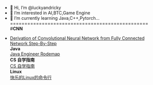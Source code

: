 - 👋 Hi, I’m @luckyandricky
- 👀 I’m interested in AI,BTC,Game Engine
- 🌱 I’m currently learning Java,C++,Pytorch...<br />
================================================<br />
#**CNN**<br />
* [Derivation of Convolutional Neural Network from Fully Connected Network Step-By-Step](https://towardsdatascience.com/derivation-of-convolutional-neural-network-from-fully-connected-network-step-by-step-b42ebafa5275)<br />
**Java**<br />
[Java Engineer Rodemap](https://hollischuang.github.io/toBeTopJavaer/#/menu)<br />
**CS 自学指南**<br />
[CS 自学指南](https://csdiy.wiki/)<br />
**Linux**<br />
[快乐的Linux的命令行](http://billie66.github.io/TLCL/index.html)<br />
<!---
luckyandricky/luckyandricky is a ✨ special ✨ repository because its `README.md` (this file) appears on your GitHub profile.
You can click the Preview link to take a look at your changes.
--->
